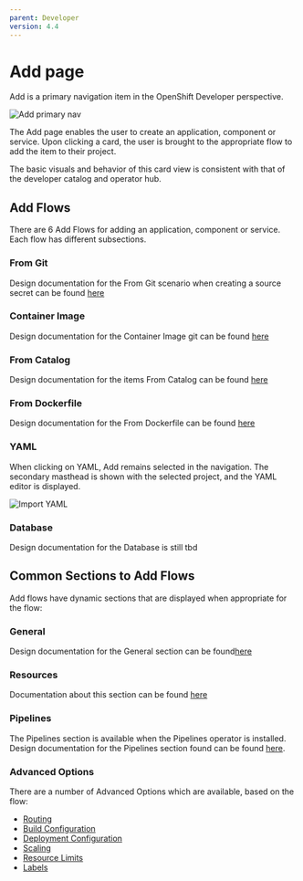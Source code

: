 ```yaml
---
parent: Developer
version: 4.4
---
```


# Add page

Add is a primary navigation item in the OpenShift Developer perspective.

![Add primary nav](https://openshift.github.io/openshift-origin-design/designs/developer/add/img/Add-AltA.png)

The Add page enables the user to create an application, component or service. Upon clicking a card, the user is brought to the appropriate flow to add the item to their project.

The basic visuals and behavior of this card view is consistent with that of the developer catalog and operator hub.

## Add Flows
There are 6 Add Flows for adding an application, component or service. Each flow has different subsections.

### From Git
Design documentation for the From Git scenario when creating a source secret can be found [here](https://openshift.github.io/openshift-origin-design/designs/developer/add/From-Git/Import-from-git.md)

### Container Image
Design documentation for the Container Image git can be found [here](https://openshift.github.io/openshift-origin-design/designs/developer/add/Container-Image/Deploy-Image.md)

### From Catalog
Design documentation for the items From Catalog can be found [here](https://openshift.github.io/openshift-origin-design/designs/developer/add/From-Catalog/Add-from-catalog.md)

### From Dockerfile
Design documentation for the From Dockerfile can be found [here](https://openshift.github.io/openshift-origin-design/designs/developer/add/From-Dockerfile/Import-from-Dockerfile.md)

### YAML
When clicking on YAML, Add remains selected in the navigation.  The secondary masthead is shown with the selected project, and the YAML editor is displayed.

![Import YAML](https://openshift.github.io/openshift-origin-design/designs/developer/add/img/import-yaml.png)

### Database
Design documentation for the Database is still tbd

## Common Sections to Add Flows
Add flows have dynamic sections that are displayed when appropriate for the flow:

### General
Design documentation for the General section can be found[here](https://openshift.github.io/openshift-origin-design/designs/developer/add/sections/General-Section.md)

### Resources
Documentation about this section can be found [here](https://openshift.github.io/openshift-origin-design/designs/developer/add-43/sections/resources/resources.md)

### Pipelines
The Pipelines section is available when the Pipelines operator is installed. Design documentation for the Pipelines section found can be found [here](https://openshift.github.io/openshift-origin-design/designs/developer/add-43/sections/pipelines/pipelines.md).

### Advanced Options
There are a number of Advanced Options which are available, based on the flow:
- [Routing](https://openshift.github.io/openshift-origin-design/designs/developer/add/sections/Adv-Routing.md)
- [Build Configuration](https://openshift.github.io/openshift-origin-design/designs/developer/add/sections/Adv-Build-Config.md)
- [Deployment Configuration](https://openshift.github.io/openshift-origin-design/designs/developer/add/sections/Adv-Deployment-Config.md)
- [Scaling](https://openshift.github.io/openshift-origin-design/designs/developer/add/sections/Adv-Scaling.md)
- [Resource Limits](https://openshift.github.io/openshift-origin-design/designs/developer/add/sections/Adv-Resource-Limits.md)
- [Labels](https://openshift.github.io/openshift-origin-design/designs/developer/add/sections/Adv-Labels.md)
